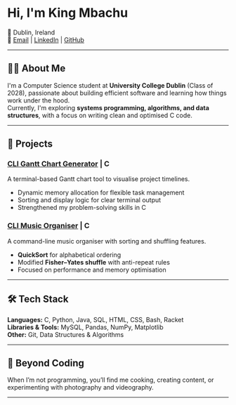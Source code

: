 # Hi, I'm King Mbachu  

📍 Dublin, Ireland  
📧 [Email](mailto:kingmbachu8@gmail.com) | [LinkedIn](https://ie.linkedin.com/in/kingmbachu) | [GitHub](https://github.com/kingmbachu)  

---

## 👨‍💻 About Me  
I'm a Computer Science student at **University College Dublin** (Class of 2028), passionate about building efficient software and learning how things work under the hood.  
Currently, I'm exploring **systems programming, algorithms, and data structures**, with a focus on writing clean and optimised C code.  

---

## 🚀 Projects  

### [CLI Gantt Chart Generator](https://github.com/kingmbachu/CLI-Gantt-Chart-Generator) | C  
A terminal-based Gantt chart tool to visualise project timelines.  
- Dynamic memory allocation for flexible task management  
- Sorting and display logic for clear terminal output  
- Strengthened my problem-solving skills in C  

### [CLI Music Organiser](https://github.com/kingmbachu/CLI-Music-Organiser) | C  
A command-line music organiser with sorting and shuffling features.  
- **QuickSort** for alphabetical ordering  
- Modified **Fisher–Yates shuffle** with anti-repeat rules  
- Focused on performance and memory optimisation  

---

## 🛠️ Tech Stack  

**Languages:** C, Python, Java, SQL, HTML, CSS, Bash, Racket  
**Libraries & Tools:** MySQL, Pandas, NumPy, Matplotlib  
**Other:** Git, Data Structures &  Algorithms 

---

## 🌱 Beyond Coding  
When I’m not programming, you’ll find me cooking, creating content, or experimenting with photography and videography.  

---
